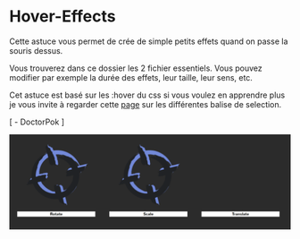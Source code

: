# Hover-Effects

Cette astuce vous permet de crée de simple petits effets quand on passe la souris dessus.

Vous trouverez dans ce dossier les 2 fichier essentiels. Vous pouvez modifier par exemple la durée des effets, leur taille, leur sens, etc.

Cet astuce est basé sur les :hover du css si vous voulez en apprendre plus je vous invite à regarder cette [page](https://www.w3schools.com/cssref/sel_hover.asp) sur les différentes balise de selection.

[ - DoctorPok ]

<div align="center">
  <img src="https://github.com/DoctorPok42/Astuces-Web/blob/main/IMG/Hover-Imgs.PNG">
</div>
